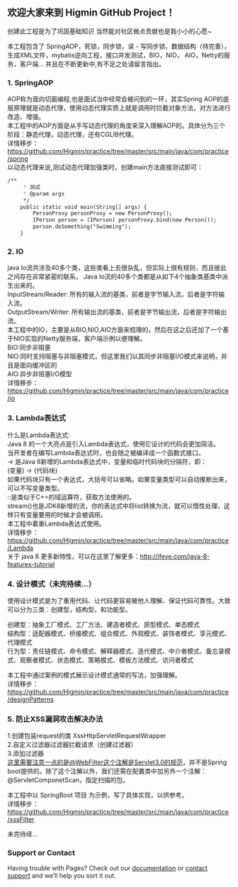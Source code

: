 ## 欢迎大家来到 Higmin GitHub Project！   

创建此工程是为了巩固基础知识 当然能对社区做点贡献也是我小小的心愿~  

本工程包含了 SpringAOP，死锁，同步锁，读 - 写同步锁，数据结构（待完善），生成XML文件，mybatis逆向工程，接口并发测试，BIO，NIO， AIO，Netty的服务，客户端... 并且在不断更新中,有不足之处请留言指出。  

### 1. SpringAOP  

AOP称为面向切面编程,也是面试当中经常会被问到的一环，其实Spring AOP的底层原理就是动态代理，使用动态代理实质上就是调用时拦截对象方法，对方法进行改造、增强。  
本工程中的AOP方面是从手写动态代理的角度来深入理解AOP的。具体分为三个阶段：静态代理，动态代理，还有CGLIB代理。  
详情移步：https://github.com/Higmin/practice/tree/master/src/main/java/com/practice/spring  
以动态代理来说,测试动态代理加强类时，创建main方法直接测试即可：  

```markdown
/**
     * 测试
     * @param args
     */
    public static void main(String[] args) {
        PersonProxy personProxy = new PersonProxy();
        IPerson person = (IPerson) personProxy.bind(new Person());
        person.doSomething("Swimming");
    }
```

### 2. IO

java Io流共涉及40多个类，这些类看上去很杂乱，但实际上很有规则，而且彼此之间存在非常紧密的联系， Java Io流的40多个类都是从如下4个抽象类基类中派生出来的。   
InputStream/Reader: 所有的输入流的基类，前者是字节输入流，后者是字符输入流。  
OutputStream/Writer: 所有输出流的基类，前者是字节输出流，后者是字符输出流。   
本工程中的IO，主要是从BIO,NIO,AIO方面来梳理的，然后在这之后还加了一个基于NIO实现的Netty服务端，客户端示例以便理解。  
BIO:同步非阻塞  
NIO:同时支持阻塞与非阻塞模式，但这里我们以其同步非阻塞I/O模式来说明，并且是面向缓冲区的  
AIO:异步非阻塞I/O模型   
详情移步：https://github.com/Higmin/practice/tree/master/src/main/java/com/practice/io

### 3. Lambda表达式

什么是Lambda表达式:  
Java 8 的一个大亮点是引入Lambda表达式，使用它设计的代码会更加简洁。  
当开发者在编写Lambda表达式时，也会随之被编译成一个函数式接口。  
-> 是Java 8新增的Lambda表达式中，变量和临时代码块的分隔符，即：  
(变量) -> {代码块}  
如果代码块只有一个表达式，大括号可以省略。如果变量类型可以自动推断出来，可以不写变量类型。  
::是类似于C++的域运算符，获取方法使用的。  
stream()也是JDK8新增的流，你的表达式中将list转换为流，就可以惰性处理，这样只有变量要用的时候才会被调用。  
本工程中着重Lambda表达式使用。  
详情移步：https://github.com/Higmin/practice/tree/master/src/main/java/com/practice/Lambda  
关于 java 8 更多新特性，可以在这里了解更多：http://ifeve.com/java-8-features-tutorial  

### 4. 设计模式（未完待续...）

使用设计模式是为了重用代码、让代码更容易被他人理解、保证代码可靠性。大致可以分为三类：创建型，结构型，和功能型。  

创建型：抽象工厂模式、工厂方法、建造者模式、原型模式、单态模式  
结构型：适配器模式、桥接模式、组合模式、外观模式、装饰者模式、享元模式、代理模式  
行为型：责任链模式、命令模式、解释器模式、迭代模式、中介者模式、备忘录模式、观察者模式、状态模式、策略模式、模板方法模式、访问者模式   

本工程中通过案例的模式展示设计模式通常的写法，加强理解。  
详情移步：https://github.com/Higmin/practice/tree/master/src/main/java/com/practice/designPatterns  

### 5. 防止XSS漏洞攻击解决办法

1.创建包装request的类 XssHttpServletRequestWrapper  
2.自定义过滤器过滤器拦截请求（创建过滤器）  
3.添加过滤器  
这里需要注意一点的是@WebFilter这个注解是Servlet3.0的规范，并不是Spring boot提供的。除了这个注解以外，我们还需在配置类中加另外一个注解：@ServletComponetScan，指定扫描的包。  

本工程中以 SpringBoot 项目 为示例，写了具体实现，以供参考。  
详情移步：https://github.com/Higmin/practice/tree/master/src/main/java/com/practice/xssFilter  

未完待续...  


### Support or Contact

Having trouble with Pages? Check out our [documentation](https://help.github.com/categories/github-pages-basics/) or [contact support](https://github.com/contact) and we’ll help you sort it out.
